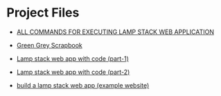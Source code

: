 # Project Files

- [ALL COMMANDS FOR EXECUTING LAMP STACK WEB APPLICATION](https://github.com/shuptadatta/build-a-lamp-stack-web-application/raw/main/ALL%20COMMANDS%20FOR%20EXECUTING%20LAMP%20STACK%20WEB%20APPLICATION.pdf)

- [Green Grey Scrapbook](https://github.com/shuptadatta/build-a-lamp-stack-web-application/raw/main/Green%20Grey%20Scrapbook%20-%202.pptx)

- [Lamp stack web app with code (part-1)](https://github.com/shuptadatta/build-a-lamp-stack-web-application/raw/main/Lamp%20stack%20web%20app%20with%20code%20(part-1).mp4)

- [Lamp stack web app with code (part-2)](https://github.com/shuptadatta/build-a-lamp-stack-web-application/raw/main/Lamp%20stack%20web%20app%20with%20code%20(part-2).mp4)

- [build a lamp stack web app (example website)](https://github.com/shuptadatta/build-a-lamp-stack-web-application/raw/main/build%20a%20lamp%20stack%20web%20app(example%20websight).mp4)
